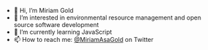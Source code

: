 - 👋 Hi, I’m Miriam Gold
- 👀 I’m interested in environmental resource management and open source software development
- 🌱 I’m currently learning JavaScript
- 📫 How to reach me: [@MiriamAsaGold](https://twitter.com/MiriamAsaGold) on Twitter
